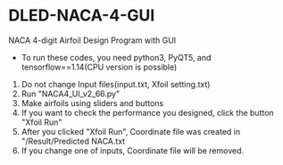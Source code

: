 # DLED-NACA-4-GUI
NACA 4-digit Airfoil Design Program with GUI

- To run these codes, you need python3, PyQT5, and tensorflow==1.14(CPU version is possible)

1. Do not change Input files(input.txt, Xfoil setting.txt)
2. Run "NACA4_UI_v2_66.py"
3. Make airfoils using sliders and buttons
4. If you want to check the performance you designed, click the button "Xfoil Run"
5. After you clicked "Xfoil Run", Coordinate file was created in "/Result/Predicted NACA.txt
6. If you change one of inputs, Coordinate file will be removed.

